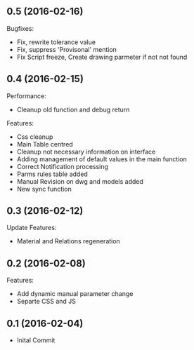## 0.5 (2016-02-16)

Bugfixes:

  - Fix, rewrite tolerance value
  - Fix, suppress 'Provisonal' mention
  - Fix Script freeze, Create drawing parmeter if not not found
  
## 0.4 (2016-02-15)

Performance:

  - Cleanup old function and debug return
  
Features:

  - Css cleanup
  - Main Table centred
  - Cleanup not necessary information on interface
  - Adding management of default values in the main function
  - Correct Notification processing
  - Parms rules table added
  - Manual Revision on dwg and models added
  - New sync function
  
## 0.3 (2016-02-12)

Update Features:

  - Material and Relations regeneration
  
## 0.2 (2016-02-08)

Features:

  - Add dynamic manual parameter change
  - Separte CSS and JS
  
## 0.1 (2016-02-04)

  - Inital Commit
